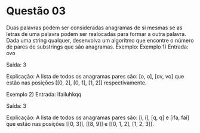 # Questão 03


Duas palavras podem ser consideradas anagramas de si mesmas
se as letras de uma palavra podem ser realocadas para 
formar a outra palavra. 
Dada uma string qualquer, 
desenvolva um algoritmo 
que encontre o número de pares de substrings que são anagramas.
Exemplo:
Exemplo 1)
Entrada:
ovo

Saída:
3

Explicação:
A lista de todos os anagramas pares são: [o, o], [ov, vo] que estão nas posições [[0, 2], [0, 1], [1, 2]] respectivamente. 

Exemplo 2)
Entrada:
ifailuhkqq

Saída:
3

Explicação:
A lista de todos os anagramas pares são: [i, i], [q, q] e [ifa, fai] que estão nas posições [[0, 3]], [[8, 9]] e [[0, 1, 2], [1, 2, 3]].
